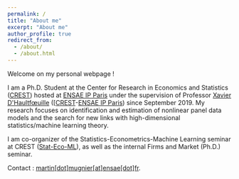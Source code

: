 ```yaml
---
permalink: /
title: "About me"
excerpt: "About me"
author_profile: true
redirect_from: 
  - /about/
  - /about.html
---
```


Welcome on my personal webpage !

I am a Ph.D. Student at the Center for Research in Economics and Statistics ([CREST](http://crest.science/)) hosted at [ENSAE IP Paris](https://www.ensae.fr/) under the supervision of Professor [Xavier D'Haultfœuille](https://faculty.crest.fr/xdhaultfoeuille/) ([[CREST](http://crest.science/)-[ENSAE IP Paris](https://www.ensae.fr/)) since September 2019. My research focuses on identification and estimation of nonlinear panel data models and the search for new links with high-dimensional statistics/machine learning theory.

I am co-organizer of the Statistics-Econometrics-Machine Learning seminar at CREST ([Stat-Eco-ML](https://statecoml.github.io/)), as well as the internal Firms and Market (Ph.D.) seminar.

Contact : [martin[dot]mugnier[at]ensae[dot]fr](mailto:martin.mugnier@ensae.fr).


